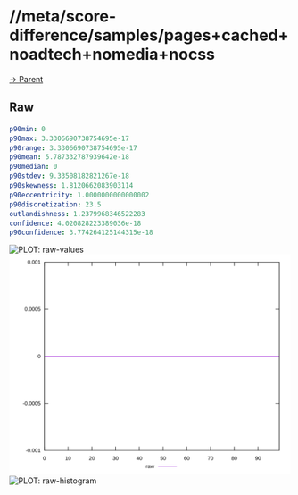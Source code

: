 
# //meta/score-difference/samples/pages+cached+noadtech+nomedia+nocss

[→ Parent](../..)


## Raw


```yaml
p90min: 0
p90max: 3.3306690738754695e-17
p90range: 3.3306690738754695e-17
p90mean: 5.787332787939642e-18
p90median: 0
p90stdev: 9.33508182821267e-18
p90skewness: 1.8120662083903114
p90eccentricity: 1.0000000000000002
p90discretization: 23.5
outlandishness: 1.2379968346522283
confidence: 4.020828223389036e-18
p90confidence: 3.774264125144315e-18

```

![PLOT: raw-values](./raw/values.svg)![PLOT: raw-sorted](./raw/sorted.svg)![PLOT: raw-histogram](./raw/histogram.svg)